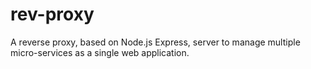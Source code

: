 # rev-proxy
A reverse proxy, based on Node.js Express, server to manage multiple micro-services as a single web application.
